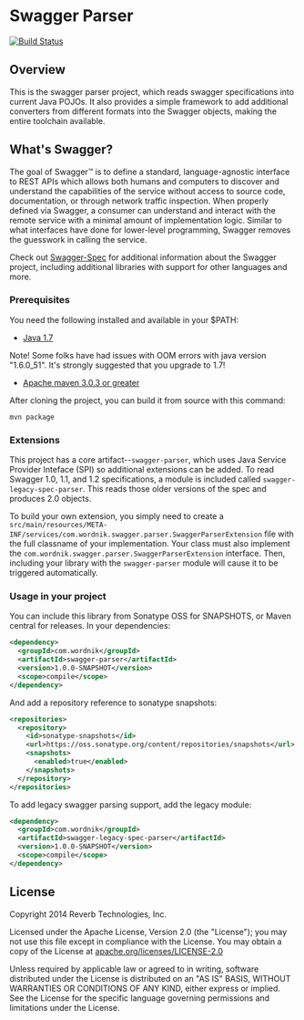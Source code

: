 # Swagger Parser

[![Build Status](https://travis-ci.org/swagger-api/swagger-parser.png)](https://travis-ci.org/swagger-api/swagger-parser)

## Overview
This is the swagger parser project, which reads swagger specifications into current Java POJOs.  It also provides a simple framework to add additional converters from different formats into the Swagger objects, making the entire toolchain available.

## What's Swagger?

The goal of Swagger™ is to define a standard, language-agnostic interface to REST APIs which allows both humans and computers to discover and understand the capabilities of the service without access to source code, documentation, or through network traffic inspection. When properly defined via Swagger, a consumer can understand and interact with the remote service with a minimal amount of implementation logic. Similar to what interfaces have done for lower-level programming, Swagger removes the guesswork in calling the service.


Check out [Swagger-Spec](https://github.com/swagger-api/swagger-spec) for additional information about the Swagger project, including additional libraries with support for other languages and more. 

### Prerequisites
You need the following installed and available in your $PATH:

* [Java 1.7](http://java.oracle.com)

Note!  Some folks have had issues with OOM errors with java version "1.6.0_51".  It's strongly suggested that you upgrade to 1.7!

* [Apache maven 3.0.3 or greater](http://maven.apache.org/)

After cloning the project, you can build it from source with this command:

```
mvn package
```

### Extensions
This project has a core artifact--`swagger-parser`, which uses Java Service Provider Inteface (SPI) so additional extensions can be added.  To read Swagger 1.0, 1.1, and 1.2 specifications, a module is included called `swagger-legacy-spec-parser`.  This reads those older versions of the spec and produces 2.0 objects.

To build your own extension, you simply need to create a `src/main/resources/META-INF/services/com.wordnik.swagger.parser.SwaggerParserExtension` file with the full classname of your implementation.  Your class must also implement the `com.wordnik.swagger.parser.SwaggerParserExtension` interface.  Then, including your library with the `swagger-parser` module will cause it to be triggered automatically.

### Usage in your project
You can include this library from Sonatype OSS for SNAPSHOTS, or Maven central for releases.  In your dependencies:

```xml
<dependency>
  <groupId>com.wordnik</groupId>
  <artifactId>swagger-parser</artifactId>
  <version>1.0.0-SNAPSHOT</version>
  <scope>compile</scope>
</dependency>

```
And add a repository reference to sonatype snapshots:

```xml
<repositories>
  <repository>
    <id>sonatype-snapshots</id>
    <url>https://oss.sonatype.org/content/repositories/snapshots</url>
    <snapshots>
      <enabled>true</enabled>
    </snapshots>
  </repository>
</repositories>
```

To add legacy swagger parsing support, add the legacy module:
```xml
<dependency>
  <groupId>com.wordnik</groupId>
  <artifactId>swagger-legacy-spec-parser</artifactId>
  <version>1.0.0-SNAPSHOT</version>
  <scope>compile</scope>
</dependency>

```


License
-------

Copyright 2014 Reverb Technologies, Inc.

Licensed under the Apache License, Version 2.0 (the "License");
you may not use this file except in compliance with the License.
You may obtain a copy of the License at [apache.org/licenses/LICENSE-2.0](http://www.apache.org/licenses/LICENSE-2.0)

Unless required by applicable law or agreed to in writing, software
distributed under the License is distributed on an "AS IS" BASIS,
WITHOUT WARRANTIES OR CONDITIONS OF ANY KIND, either express or implied.
See the License for the specific language governing permissions and
limitations under the License.
